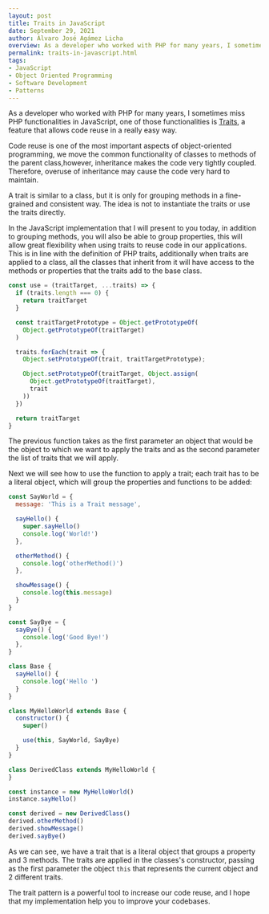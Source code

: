 ```yaml
---
layout: post
title: Traits in JavaScript
date: September 29, 2021
author: Álvaro José Agámez Licha
overview: As a developer who worked with PHP for many years, I sometimes miss PHP functionalities in JavaScript, one of those functionalities is Traits, a feature that allows code reuse in a really easy way.
permalink: traits-in-javascript.html
tags:
- JavaScript
- Object Oriented Programming
- Software Development
- Patterns
---
```


As a developer who worked with PHP for many years, I sometimes miss PHP functionalities in JavaScript, one of those functionalities is <a href="https://www.php.net/manual/en/language.oop5.traits.php" target="_blank">Traits</a>, a feature that allows code reuse in a really easy way.

Code reuse is one of the most important aspects of object-oriented programming, we move the common functionality of classes to methods of the parent class,however, inheritance makes the code very tightly coupled. Therefore, overuse of inheritance may cause the code very hard to maintain.

A trait is similar to a class, but it is only for grouping methods in a fine-grained and consistent way. The idea is not to instantiate the traits or use the traits directly.

In the JavaScript implementation that I will present to you today, in addition to grouping methods, you will also be able to group properties, this will allow great flexibility when using traits to reuse code in our applications.  This is in line with the definition of PHP traits, additionally when traits are applied to a class, all the classes that inherit from it will have access to the methods or properties that the traits add to the base class.

```javascript
const use = (traitTarget, ...traits) => {
  if (traits.length === 0) {
    return traitTarget
  }

  const traitTargetPrototype = Object.getPrototypeOf(
    Object.getPrototypeOf(traitTarget)
  )

  traits.forEach(trait => {
    Object.setPrototypeOf(trait, traitTargetPrototype);

    Object.setPrototypeOf(traitTarget, Object.assign(
      Object.getPrototypeOf(traitTarget),
      trait
    ))
  })

  return traitTarget
}
```

The previous function takes as the first parameter an object that would be the object to which we want to apply the traits and as the second parameter the list of traits that we will apply.

Next we will see how to use the function to apply a trait; each trait has to be a literal object, which will group the properties and functions to be added:

```javascript
const SayWorld = {
  message: 'This is a Trait message',

  sayHello() {
    super.sayHello()
    console.log('World!')
  },

  otherMethod() {
    console.log('otherMethod()')
  },

  showMessage() {
    console.log(this.message)
  }
}

const SayBye = {
  sayBye() {
    console.log('Good Bye!')
  },
}

class Base {
  sayHello() {
    console.log('Hello ')
  }
}

class MyHelloWorld extends Base {
  constructor() {
    super()

    use(this, SayWorld, SayBye)
  }
}

class DerivedClass extends MyHelloWorld {
}

const instance = new MyHelloWorld()
instance.sayHello()

const derived = new DerivedClass()
derived.otherMethod()
derived.showMessage()
derived.sayBye()
```
As we can see, we have a trait that is a literal object that groups a property and 3 methods. The traits are applied in the classes's constructor, passing as the first parameter the object `this` that represents the current object and 2 different traits.

The trait pattern is a powerful tool to increase our code reuse, and I hope that my implementation help you to improve your codebases.